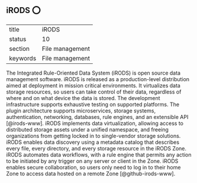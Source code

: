 ## iRODS :o:


|          |                 |
| -------- | --------------- |
| title    | iRODS           | 
| status   | 10              |
| section  | File management |
| keywords | File management |



The Integrated Rule-Oriented Data System (iRODS) is open source data
management software. iRODS is released as a production-level
distribution aimed at deployment in mission critical environments. It
virtualizes data storage resources, so users can take control of their
data, regardless of where and on what device the data is stored. The
development infrastructure supports exhaustive testing on supported
platforms. The plugin architecture supports microservices, storage
systems, authentication, networking, databases, rule engines, and an
extensible API [@irods-www].  iRODS implements data
virtualization, allowing access to distributed storage assets under a
unified namespace, and freeing organizations from getting locked in to
single-vendor storage solutions. iRODS enables data discovery using a
metadata catalog that describes every file, every directory, and every
storage resource in the iRODS Zone. iRODS automates data workflows,
with a rule engine that permits any action to be initiated by any
trigger on any server or client in the Zone. iRODS enables secure
collaboration, so users only need to log in to their home Zone to
access data hosted on a remote Zone [@github-irods-www].




